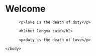 
<html>
    <head>
          <title>My first web Page</title>
    </head>
    <body>
          <h1>Welcome</h1>

          <p>love is the death of duty</p>

          <h2>but longma said</h2>

          <p>duty is the death of love</p>

    </body>
</html>
